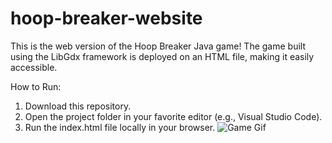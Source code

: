 # hoop-breaker-website

This is the web version of the Hoop Breaker Java game! The game built using the LibGdx framework is deployed on an HTML file, making it easily accessible.

How to Run:

1. Download this repository.
2. Open the project folder in your favorite editor (e.g., Visual Studio Code).
3. Run the index.html file locally in your browser.
   ![Game Gif](<assets/Hoop-Breaker-Web-(gif).gif>)
